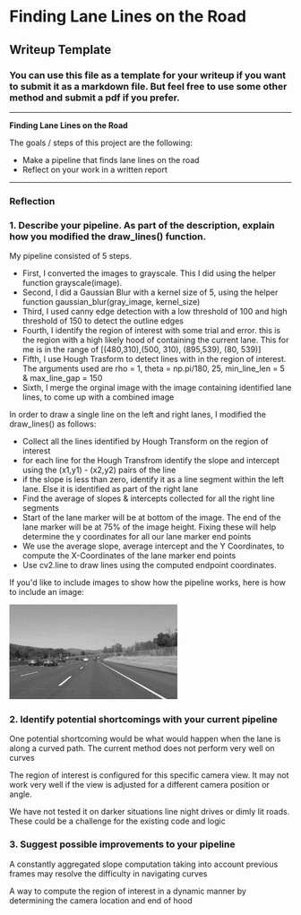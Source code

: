 # **Finding Lane Lines on the Road** 

## Writeup Template

### You can use this file as a template for your writeup if you want to submit it as a markdown file. But feel free to use some other method and submit a pdf if you prefer.

---

**Finding Lane Lines on the Road**

The goals / steps of this project are the following:
* Make a pipeline that finds lane lines on the road
* Reflect on your work in a written report


[//]: # (Image References)

[image1]: ./examples/grayscale.jpg "Grayscale"

---

### Reflection

### 1. Describe your pipeline. As part of the description, explain how you modified the draw_lines() function.

My pipeline consisted of 5 steps. 

- First, I converted the images to grayscale. This I did using the helper function grayscale(image).
- Second, I did a Gaussian Blur with a kernel size of 5, using the helper function gaussian_blur(gray_image, kernel_size)
- Third, I used canny edge detection with a low threshold of 100 and high threshold of 150 to detect the outline edges
- Fourth, I identify the region of interest with some trial and error. this is the region with a high likely hood of containing the current lane.  This for me is in the range of [(480,310),(500, 310), (895,539), (80, 539)]
- Fifth, I use Hough Trasform to detect lines with in the region of interest. The arguments used are rho = 1, theta = np.pi/180, 25, min_line_len = 5 & max_line_gap = 150
- Sixth, I merge the orginal image with the image containing identified lane lines, to come up with a combined image

In order to draw a single line on the left and right lanes, I modified the draw_lines() as follows:
- Collect all the lines identified by Hough Transform on the region of interest
- for each line for the Hough Transfrom identify the slope and intercept using the (x1,y1) - (x2,y2) pairs of the line
- if the slope is less than zero, identify it as a line segment within the left lane. Else it is identified as part of the right lane
- Find the average of slopes & intercepts collected for all the right line segments
- Start of the lane marker will be at bottom of the image. The end of the lane marker will be at 75% of the image height. Fixing these will help determine the y coordinates for all our lane marker end points
- We use the average slope, average intercept and the Y Coordinates, to compute the X-Coordinates of the lane marker end points
- Use cv2.line to draw lines using the computed endpoint coordinates.


If you'd like to include images to show how the pipeline works, here is how to include an image: 

![alt text][image1]


### 2. Identify potential shortcomings with your current pipeline


One potential shortcoming would be what would happen when the lane is along a curved path. The current method does not perform very well on curves

The region of interest is configured for this specific camera view. It may not work very well if the view is adjusted for a different camera position or angle.

We have not tested it on darker situations line night drives or dimly lit roads. These could be a challenge for the existing code and logic


### 3. Suggest possible improvements to your pipeline

A constantly aggregated slope computation taking into account previous frames may resolve the difficulty in navigating curves

A way to compute the region of interest in a dynamic manner by determining the camera location and end of hood
